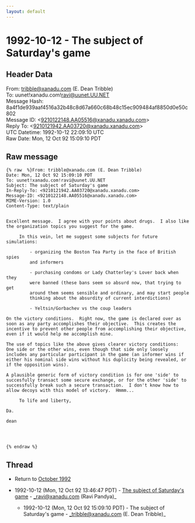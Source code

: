 ```yaml
---
layout: default
---
```


# 1992-10-12 - The subject of Saturday's game

## Header Data

From: tribble@xanadu.com (E. Dean Tribble)<br>
To: uunet!xanadu.com!ravi@uunet.UU.NET<br>
Message Hash: 8a4f1de939aaf4516a32b48c8d67a660c68b48c15ec909484af8850d0e50c802<br>
Message ID: \<9210122148.AA05516@xanadu.xanadu.com\><br>
Reply To: \<9210121942.AA03720@xanadu.xanadu.com\><br>
UTC Datetime: 1992-10-12 22:09:10 UTC<br>
Raw Date: Mon, 12 Oct 92 15:09:10 PDT<br>

## Raw message

```
{% raw  %}From: tribble@xanadu.com (E. Dean Tribble)
Date: Mon, 12 Oct 92 15:09:10 PDT
To: uunet!xanadu.com!ravi@uunet.UU.NET
Subject: The subject of Saturday's game
In-Reply-To: <9210121942.AA03720@xanadu.xanadu.com>
Message-ID: <9210122148.AA05516@xanadu.xanadu.com>
MIME-Version: 1.0
Content-Type: text/plain


Excellent message.  I agree with your points about drugs.  I also like
the organization topics you suggest for the game.  

	 In this vein, let me suggest some subjects for future simulations:

		 - organizing the Boston Tea Party in the face of British spies
		 and informers

		 - purchasing condoms or Lady Chatterley's Lover back when they
		 were banned (these bans seem so absurd now, that trying to get
		 around them seems sensible and ordinary, and may start people
		 thinking about the absurdity of current interdictions)

		 - Yeltsin/Gorbachev vs the coup leaders

On the victory conditions.  Right now, the game is declared over as
soon as any party accomplishes their objective.  This creates the
incentive to prevent other people from accomplishing their objective,
even if it would help me accomplish mine.  

The use of topics like the above gives clearer victory conditions:
One side or the other wins, even though that side only loosely
includes any particular participant in the game (an informer wins if
either his nominal side wins without his duplicity being revealed, or
if the opposition wins).

A plausible generic form of victory condition is for one 'side' to
succesfully transact some secure exchange, or for the other 'side' to
successfully break such a secure transaction.  I don't know how to
allow decoys with this model of victory.  Hmmm...

	 To life and liberty,

Da.

dean




{% endraw %}
```

## Thread

+ Return to [October 1992](/archive/1992/10)

+ 1992-10-12 (Mon, 12 Oct 92 13:46:47 PDT) - [The subject of Saturday's game](/archive/1992/10/8fff7b5a84c026c4cc648bb42872d6d51f9824f33809733f5222a210e4206edf) - _ravi@xanadu.com (Ravi Pandya)_
  + 1992-10-12 (Mon, 12 Oct 92 15:09:10 PDT) - The subject of Saturday's game - _tribble@xanadu.com (E. Dean Tribble)_

